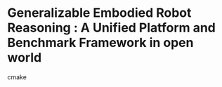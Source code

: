 # Generalizable Embodied Robot Reasoning : A Unified Platform and Benchmark Framework in open world
cmake 
